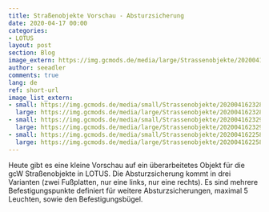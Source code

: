 ```yaml
---
title: Straßenobjekte Vorschau - Absturzsicherung
date: 2020-04-17 00:00
categories:
- LOTUS
layout: post
section: Blog
image_extern: https://img.gcmods.de/media/large/Strassenobjekte/20200416232934_1.jpg
author: seeadler
comments: true
lang: de
ref: short-url
image_list_extern:
- small: https://img.gcmods.de/media/small/Strassenobjekte/20200416232851_1.jpg
  large: https://img.gcmods.de/media/large/Strassenobjekte/20200416232851_1.jpg
- small: https://img.gcmods.de/media/small/Strassenobjekte/20200416232934_1.jpg
  large: https://img.gcmods.de/media/large/Strassenobjekte/20200416232934_1.jpg
- small: https://img.gcmods.de/media/small/Strassenobjekte/20200416225840_1.jpg
  large: https://img.gcmods.de/media/large/Strassenobjekte/20200416225840_1.jpg
---
```



Heute gibt es eine kleine Vorschau auf ein überarbeitetes Objekt für die gcW Straßenobjekte in LOTUS. Die Absturzsicherung kommt in drei Varianten (zwei Fußplatten, nur eine links, nur eine rechts). Es sind mehrere Befestigungspunkte definiert für weitere Absturzsicherungen, maximal 5 Leuchten, sowie den Befestigungsbügel.

